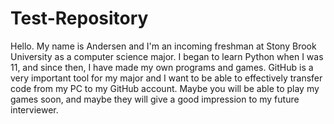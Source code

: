 # Test-Repository
Hello. My name is Andersen and I'm an incoming freshman at Stony Brook University as a computer science major. I began to learn Python when I was 11, and since then, I have made my own programs and games. GitHub is a very important tool for my major and I want to be able to effectively transfer code from my PC to my GitHub account. Maybe you will be able to play my games soon, and maybe they will give a good impression to my future interviewer.
